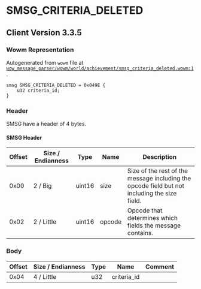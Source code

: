 # SMSG_CRITERIA_DELETED

## Client Version 3.3.5

### Wowm Representation

Autogenerated from `wowm` file at [`wow_message_parser/wowm/world/achievement/smsg_criteria_deleted.wowm:1`](https://github.com/gtker/wow_messages/tree/main/wow_message_parser/wowm/world/achievement/smsg_criteria_deleted.wowm#L1).
```rust,ignore
smsg SMSG_CRITERIA_DELETED = 0x049E {
    u32 criteria_id;
}
```
### Header

SMSG have a header of 4 bytes.

#### SMSG Header

| Offset | Size / Endianness | Type   | Name   | Description |
| ------ | ----------------- | ------ | ------ | ----------- |
| 0x00   | 2 / Big           | uint16 | size   | Size of the rest of the message including the opcode field but not including the size field.|
| 0x02   | 2 / Little        | uint16 | opcode | Opcode that determines which fields the message contains.|

### Body

| Offset | Size / Endianness | Type | Name | Comment |
| ------ | ----------------- | ---- | ---- | ------- |
| 0x04 | 4 / Little | u32 | criteria_id |  |

